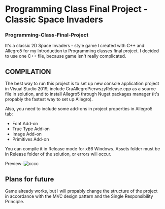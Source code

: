 # Programming Class Final Project - Classic Space Invaders

### Programming-Class-Final-Project
It's a classic 2D Space Invaders - style game I created with C++ and Allegro5 for my Introduction to Programming classes final project. 
I decided to use one C++ file, because game isn't really complicated.

## COMPILATION
The best way to run this project is to set up new console application project in Visual Studio 2019, include GraAllegroPierwszyRelease.cpp
as a source file in solution, and to install Allegro5 through Nuget packages manager (it's propably the fastest way to set up Allegro).

Also, you need to include some add-ons in project properties in Allegro5 tab:
* Font Add-on
* True Type Add-on
* Image Add-on
* Primitives Add-on

You can compile it in Release mode for x86 Windows. 
Assets folder must be in Release folder of the solution, or errors will occur.


Preview:
![cccc](https://user-images.githubusercontent.com/59512535/83978236-5473e200-a906-11ea-88a0-8b76a74981bf.png)

## Plans for future
Game already works, but I will propably change the structure of the project in accordance with the MVC design pattern and the Single Responsibility Principle.
